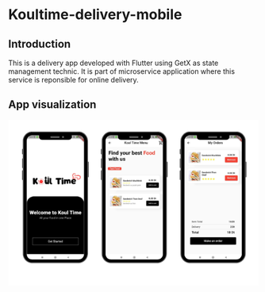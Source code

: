 # Koultime-delivery-mobile

## Introduction
This is a delivery app developed with Flutter using GetX as state management technic.
It is part of microservice application where this service is reponsible for online delivery.

## App visualization
<img src="./koultime.PNG" />

